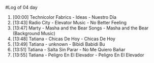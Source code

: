#Log of 04 day

1. [00:00] Technicolor Fabrics - Ideas - Nuestro Día
1. [13:43] Radio City - Elevator Music - No Better Feeling
1. [13:47] Marty - Masha and the Bear Songs - Masha and the Bear (Background Music)
1. [13:48] Tatiana - Chicas De Hoy - Chicas De Hoy
1. [13:49] Tatiana - unknown - Bibidi Babidi Bu
1. [13:51] Tatiana - Salta Sin Parar - No Me Quiero Bañar
1. [13:55] Tatiana - Peligro En El Elevador - Peligro En El Elevador
